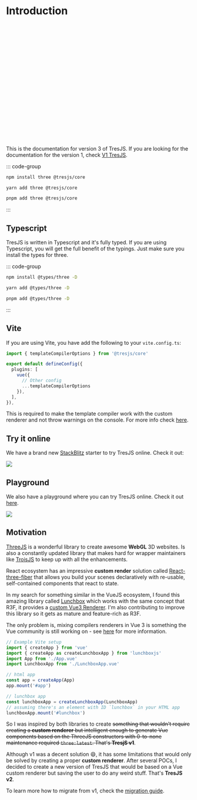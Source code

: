 # Introduction

<ClientOnly>
    <div style="aspect-ratio: 16/9; height: auto; margin: 2rem 0; border-radius: 8px; overflow:hidden;">
      <FirstScene />
    </div>
</ClientOnly>

This is the documentation for version 3 of TresJS. If you are looking for the documentation for the version 1, check [V1 TresJS](https://v1.tresjs.org/).

::: code-group

```bash [npm]
npm install three @tresjs/core
```

```bash [yarn]
yarn add three @tresjs/core
```

```bash [pnpm]
pnpm add three @tresjs/core
```

:::

## Typescript

TresJS is written in Typescript and it's fully typed. If you are using Typescript, you will get the full benefit of the typings. Just make sure you install the types for three.

::: code-group

```bash [npm]
npm install @types/three -D
```

```bash [yarn]
yarn add @types/three -D
```

```bash [pnpm]
pnpm add @types/three -D
```

:::

## Vite

If you are using Vite, you have add the following to your `vite.config.ts`:

```ts
import { templateCompilerOptions } from '@tresjs/core'

export default defineConfig({
  plugins: [
    vue({
      // Other config
      ...templateCompilerOptions
    }),
  ],
}),
```

This is required to make the template compiler work with the custom renderer and not throw warnings on the console. For more info check [here](/guide/troubleshooting.html).

## Try it online

We have a brand new [StackBlitz](https://stackblitz.com/) starter to try TresJS online. Check it out:

![](/stackblitz-starter.png)

<StackBlitzEmbed projectId="tresjs-basic" />

## Playground

We also have a playground where you can try TresJS online. Check it out [here](https://playground.tresjs.org/).

![](/public/playground.png)

## Motivation

[ThreeJS](https://threejs.org/) is a wonderful library to create awesome **WebGL** 3D websites. Is also a constantly updated library that makes hard for wrapper maintainers like [TroisJS](https://troisjs.github.io/) to keep up with all the enhancements.

React ecosystem has an impressive **custom render** solution called [React-three-fiber](https://docs.pmnd.rs/react-three-fiber) that allows you build your scenes declaratively with re-usable, self-contained components that react to state.

In my search for something similar in the VueJS ecosystem, I found this amazing library called [Lunchbox](https://github.com/breakfast-studio/lunchboxjs) which works with the same concept that R3F, it provides a [custom Vue3 Renderer](https://vuejs.org/api/custom-renderer.html). I'm also contributing to improve this library so it gets as mature and feature-rich as R3F.

The only problem is, mixing compilers renderers in Vue 3 is something the Vue community is still working on - see [here](https://github.com/vuejs/vue-loader/pull/1645) for more information.

```ts
// Example Vite setup
import { createApp } from 'vue'
import { createApp as createLunchboxApp } from 'lunchboxjs'
import App from './App.vue'
import LunchboxApp from './LunchboxApp.vue'

// html app
const app = createApp(App)
app.mount('#app')

// lunchbox app
const lunchboxApp = createLunchboxApp(LunchboxApp)
// assuming there's an element with ID `lunchbox` in your HTML app
lunchboxApp.mount('#lunchbox')
```

So I was inspired by both libraries to create ~~something that wouldn't require creating a **custom renderer** but intelligent enough to generate Vue components based on the ThreeJS constructors with 0-to-none maintenance required `three:latest`. That's **TresjS v1**~~.

Although v1 was a decent solution 😄, it has some limitations that would only be solved by creating a proper **custom renderer**. After several POCs, I decided to create a new version of TresJS that would be based on a Vue custom renderer but saving the user to do any weird stuff. That's **TresJS v2**.

To learn more how to migrate from v1, check the [migration guide](/guide/migration-guide.html).
